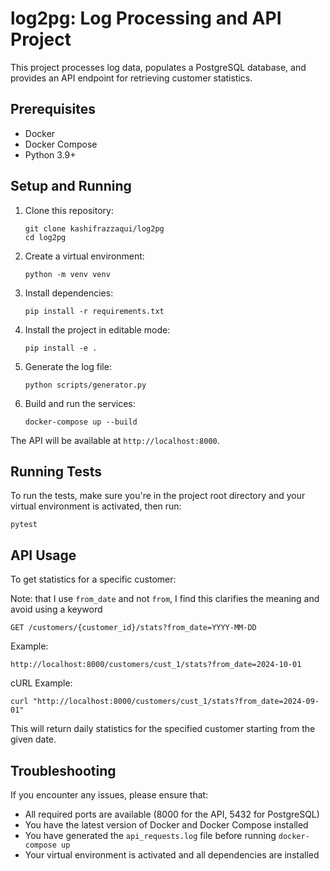 # log2pg: Log Processing and API Project

This project processes log data, populates a PostgreSQL database, and provides an API endpoint for retrieving customer statistics.

## Prerequisites

- Docker
- Docker Compose
- Python 3.9+

## Setup and Running

1. Clone this repository:
   ```
   git clone kashifrazzaqui/log2pg
   cd log2pg
   ```

2. Create a virtual environment:
   ```
   python -m venv venv
   ```

3. Install dependencies:
   ```
   pip install -r requirements.txt
   ```

4. Install the project in editable mode:
   ```
   pip install -e .
   ```

5. Generate the log file:
   ```
   python scripts/generator.py
   ```

6. Build and run the services:
   ```
   docker-compose up --build
   ```

The API will be available at `http://localhost:8000`.

## Running Tests

To run the tests, make sure you're in the project root directory and your virtual environment is activated, then run:

```
pytest
```

## API Usage

To get statistics for a specific customer:

Note: that I use `from_date` and not `from`, I find this clarifies the meaning and avoid using a keyword

```
GET /customers/{customer_id}/stats?from_date=YYYY-MM-DD
```

Example:
```
http://localhost:8000/customers/cust_1/stats?from_date=2024-10-01
```

cURL Example:
```
curl "http://localhost:8000/customers/cust_1/stats?from_date=2024-09-01"
```

This will return daily statistics for the specified customer starting from the given date.

## Troubleshooting

If you encounter any issues, please ensure that:
- All required ports are available (8000 for the API, 5432 for PostgreSQL)
- You have the latest version of Docker and Docker Compose installed
- You have generated the `api_requests.log` file before running `docker-compose up`
- Your virtual environment is activated and all dependencies are installed

